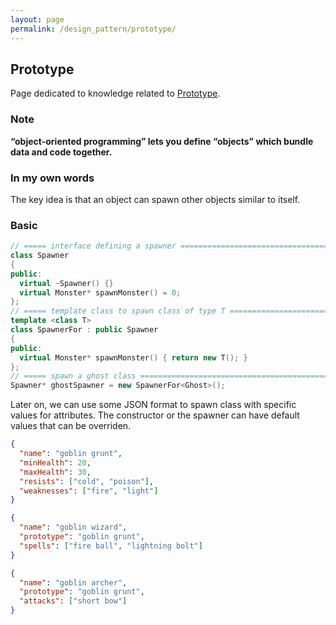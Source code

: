 ```yaml
---
layout: page
permalink: /design_pattern/prototype/
---
```


## Prototype
Page dedicated to knowledge related to [Prototype](https://gameprogrammingpatterns.com/prototype.html).

### Note
**“object-oriented programming” lets you define “objects” which bundle data and code together.**

### In my own words
The key idea is that an object can spawn other objects similar to itself.

### Basic
```cpp
// ===== interface defining a spawner =========================================
class Spawner
{
public:
  virtual ~Spawner() {}
  virtual Monster* spawnMonster() = 0;
};
// ===== template class to spawn class of type T ==============================
template <class T>
class SpawnerFor : public Spawner
{
public:
  virtual Monster* spawnMonster() { return new T(); }
};
// ===== spawn a ghost class ==================================================
Spawner* ghostSpawner = new SpawnerFor<Ghost>();
```

Later on, we can use some JSON format to spawn class with specific values for attributes. The constructor or the spawner can have default values that can be overriden.
```json
{
  "name": "goblin grunt",
  "minHealth": 20,
  "maxHealth": 30,
  "resists": ["cold", "poison"],
  "weaknesses": ["fire", "light"]
}

{
  "name": "goblin wizard",
  "prototype": "goblin grunt",
  "spells": ["fire ball", "lightning bolt"]
}

{
  "name": "goblin archer",
  "prototype": "goblin grunt",
  "attacks": ["short bow"]
}
```


